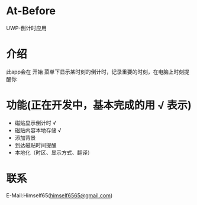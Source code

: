# At-Before
UWP-倒计时应用</br>
# 介绍
此app会在 开始 菜单下显示某时刻的倒计时，记录重要的时刻，在电脑上时刻提醒你</br>



# 功能(正在开发中，基本完成的用 √ 表示)
* 磁贴显示倒计时 √
* 磁贴内容本地存储 √
* 添加背景
* 到达磁贴时间提醒
* 本地化（时区、显示方式、翻译）



# 联系
E-Mail:Himself65(himself6565@gmail.com)</br>



